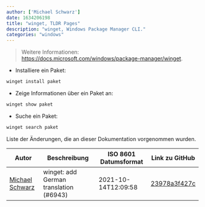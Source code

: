 ```yaml
---
author: ['Michael Schwarz']
date: 1634206198
title: "winget, TLDR Pages"
description: "winget, Windows Package Manager CLI."
categories: "windows"
---
```

> Weitere Informationen: <https://docs.microsoft.com/windows/package-manager/winget>.

- Installiere ein Paket:

```bash
winget install paket
```

- Zeige Informationen über ein Paket an:

```bash
winget show paket
```

- Suche ein Paket:

```bash
winget search paket
```
Liste der Änderungen, die an dieser Dokumentation vorgenommen wurden.


Autor | Beschreibung | ISO 8601 Datumsformat | Link zu GitHub
------|-----|-----|-----
[Michael Schwarz](mailto:contact@micschwarz.dev) | winget: add German translation (#6943) | 2021-10-14T12:09:58 | [23978a3f427c](https://github.com/tldr-pages/tldr/commit/23978a3f427c690f1fcb40289f3ea7c9cb7fba6b)

